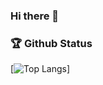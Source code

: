 ### Hi there 👋

### 🏆 Github Status
[![Top Langs](https://github-readme-stats.vercel.app/api/top-langs/?username=owdlevi&layout=compact)]

<!--
**owdlevi/owdlevi** is a ✨ _special_ ✨ repository because its `README.md` (this file) appears on your GitHub profile.

Here are some ideas to get you started:

- 🔭 I’m currently working on ...
- 🌱 I’m currently learning ...
- 👯 I’m looking to collaborate on ...
- 🤔 I’m looking for help with ...
- 💬 Ask me about ...
- 📫 How to reach me: ...
- 😄 Pronouns: ...
- ⚡ Fun fact: ...
-->
